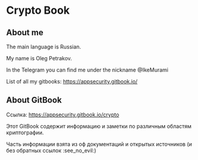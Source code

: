 # Crypto Book

## About me

The main language is Russian.

My name is Oleg Petrakov.&#x20;

In the Telegram you can find me under the nickname @IkeMurami

List of all my gitbooks: https://appsecurity.gitbook.io/



## About GitBook

Ссылка: https://appsecurity.gitbook.io/crypto

Этот GitBook содержит информацию и заметки по различным областям криптографии.

Часть информации взята из оф документаций и открытых источников (и без обратных ссылок :see\_no\_evil:)
